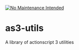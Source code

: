 [![No Maintenance Intended](http://unmaintained.tech/badge.svg)](http://unmaintained.tech/)

# as3-utils

A library of actionscript 3 utilities
